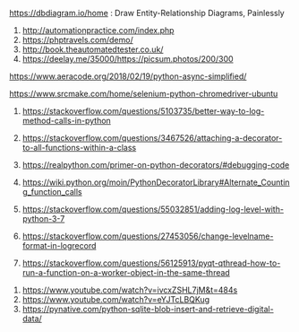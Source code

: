 
https://dbdiagram.io/home : Draw Entity-Relationship Diagrams, Painlessly


<!-- * test sites -->
1. http://automationpractice.com/index.php
2. https://phptravels.com/demo/
3. http://book.theautomatedtester.co.uk/
4. https://deelay.me/35000/https://picsum.photos/200/300


https://www.aeracode.org/2018/02/19/python-async-simplified/

https://www.srcmake.com/home/selenium-python-chromedriver-ubuntu

<!-- logger! -->
1. https://stackoverflow.com/questions/5103735/better-way-to-log-method-calls-in-python
2. https://stackoverflow.com/questions/3467526/attaching-a-decorator-to-all-functions-within-a-class
3. https://realpython.com/primer-on-python-decorators/#debugging-code
4. https://wiki.python.org/moin/PythonDecoratorLibrary#Alternate_Counting_function_calls
5. https://stackoverflow.com/questions/55032851/adding-log-level-with-python-3-7
6. https://stackoverflow.com/questions/27453056/change-levelname-format-in-logrecord

1. https://stackoverflow.com/questions/56125913/pyqt-qthread-how-to-run-a-function-on-a-worker-object-in-the-same-thread


<!-- NOAH -->
1. https://www.youtube.com/watch?v=ivcxZSHL7jM&t=484s
2. https://www.youtube.com/watch?v=eYJTcLBQKug
3. https://pynative.com/python-sqlite-blob-insert-and-retrieve-digital-data/
